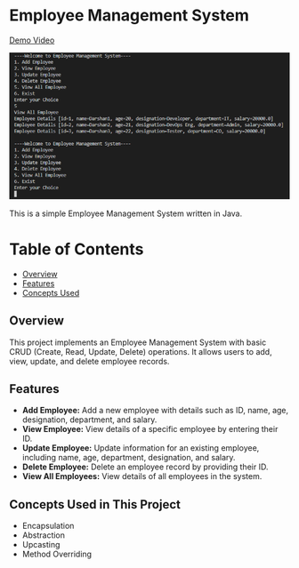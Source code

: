 # Employee Management System
[Demo Video](https://drive.google.com/file/d/1f264cIoT4T6UNA_js-pkbmq8o1bqUTmX/view?usp=sharing)

![Employee Management System](https://raw.githubusercontent.com/darskp/Java-CRUD-Employee-Management-System/main/Employee%20Management%20System.PNG)

This is a simple Employee Management System written in Java.

# Table of Contents
- [Overview](#overview)
- [Features](#features)
- [Concepts Used](#concepts-used-in-this-project)

## Overview

This project implements an Employee Management System with basic CRUD (Create, Read, Update, Delete) operations. It allows users to add, view, update, and delete employee records.

## Features

- **Add Employee:** Add a new employee with details such as ID, name, age, designation, department, and salary.
- **View Employee:** View details of a specific employee by entering their ID.
- **Update Employee:** Update information for an existing employee, including name, age, department, designation, and salary.
- **Delete Employee:** Delete an employee record by providing their ID.
- **View All Employees:** View details of all employees in the system.

## Concepts Used in This Project
 -  Encapsulation
 -  Abstraction
 -  Upcasting
 -  Method Overriding
